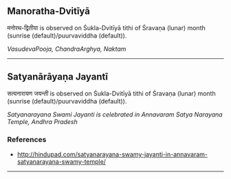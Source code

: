 ## Manoratha-Dvitīyā
मनोरथ-द्वितीया is observed on Śukla-Dvitīyā tithi of Śravaṇa (lunar) month (sunrise (default)/puurvaviddha (default)).

_VasudevaPooja, ChandraArghya, Naktam_

---
## Satyanārāyaṇa Jayantī
सत्यनारायण जयन्ती is observed on Śukla-Dvitīyā tithi of Śravaṇa (lunar) month (sunrise (default)/puurvaviddha (default)).

_Satyanarayana Swami Jayanti is celebrated in Annavaram Satya Narayana Temple, Andhra Pradesh_
### References
* http://hindupad.com/satyanarayana-swamy-jayanti-in-annavaram-satyanarayana-swamy-temple/


---
